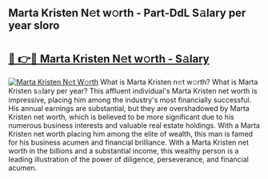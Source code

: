## Marta Kristen N𝚎t w𝚘rth - Part-DdL S𝚊lary per year sIoro

# <h2><a href="http://gc56yv6.nevu.top/?p=Marta+Kristen">🔗 👉🔴 Marta Kristen N𝚎t w𝚘rth - S𝚊lary</a></h2>

[![Marta Kristen N𝚎t W𝚘rth](https://i.imgur.com/Oavwk0R.jpeg)](http://gc56yv6.nevu.top/?p=Marta+Kristen)
What is Marta Kristen n𝚎t w𝚘rth? What is Marta Kristen s𝚊lary per year?
This affluent individual's Marta Kristen net worth is impressive, placing him among the industry's most financially successful. His annual earnings are substantial, but they are overshadowed by Marta Kristen net worth, which is believed to be more significant due to his numerous business interests and valuable real estate holdings. With a Marta Kristen net worth placing him among the elite of wealth, this man is famed for his business acumen and financial brilliance. With a Marta Kristen net worth in the billions and a substantial income, this wealthy person is a leading illustration of the power of diligence, perseverance, and financial acumen.
